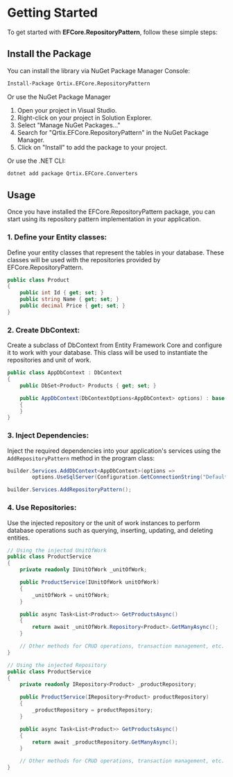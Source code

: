 # Getting Started

To get started with **EFCore.RepositoryPattern**, follow these simple steps:

## Install the Package

You can install the library via NuGet Package Manager Console:

```sh
Install-Package Qrtix.EFCore.RepositoryPattern
```

Or use the NuGet Package Manager

1. Open your project in Visual Studio.
2. Right-click on your project in Solution Explorer.
3. Select "Manage NuGet Packages..."
4. Search for "Qrtix.EFCore.RepositoryPattern" in the NuGet Package Manager.
5. Click on "Install" to add the package to your project.

Or use the .NET CLI:

```sh
dotnet add package Qrtix.EFCore.Converters
```

## Usage

Once you have installed the EFCore.RepositoryPattern package, you can start using its repository pattern implementation
in your application.

### 1. Define your Entity classes:

Define your entity classes that represent the tables in your database. These classes will be used with the repositories
provided by EFCore.RepositoryPattern.

```csharp
public class Product
{
    public int Id { get; set; }
    public string Name { get; set; }
    public decimal Price { get; set; }
}
```

### 2. Create DbContext:

Create a subclass of DbContext from Entity Framework Core and configure it to work with your database. This class will
be used to instantiate the repositories and unit of work.

```csharp
public class AppDbContext : DbContext
{
    public DbSet<Product> Products { get; set; }

    public AppDbContext(DbContextOptions<AppDbContext> options) : base(options)
    {
    }
}
```

### 3. Inject Dependencies:

Inject the required dependencies into your application's services using the `AddRepositoryPattern` method in the program
class:

```csharp
builder.Services.AddDbContext<AppDbContext>(options =>
        options.UseSqlServer(Configuration.GetConnectionString("DefaultConnection")));

builder.Services.AddRepositoryPattern();
```

### 4. Use Repositories:

Use the injected repository or the unit of work instances to perform database operations such as querying, inserting,
updating, and deleting entities.

```csharp
// Using the injectod UnitOfWork
public class ProductService
{
    private readonly IUnitOfWork _unitOfWork;

    public ProductService(IUnitOfWork unitOfWork)
    {
        _unitOfWork = unitOfWork;
    }

    public async Task<List<Product>> GetProductsAsync()
    {
        return await _unitOfWork.Repository<Product>.GetManyAsync();
    }

    // Other methods for CRUD operations, transaction management, etc.
}

// Using the injected Repository
public class ProductService
{
    private readonly IRepository<Product> _productRepository;

    public ProductService(IRepository<Product> productRepository)
    {
        _productRepository = productRepository;
    }

    public async Task<List<Product>> GetProductsAsync()
    {
        return await _productRepository.GetManyAsync();
    }

    // Other methods for CRUD operations, transaction management, etc.
}
```